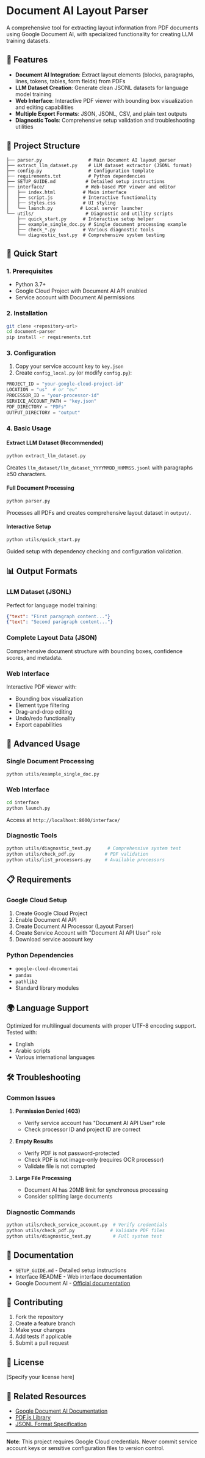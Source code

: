 # Document AI Layout Parser

A comprehensive tool for extracting layout information from PDF documents using Google Document AI, with specialized functionality for creating LLM training datasets.

## 🚀 Features

- **Document AI Integration**: Extract layout elements (blocks, paragraphs, lines, tokens, tables, form fields) from PDFs
- **LLM Dataset Creation**: Generate clean JSONL datasets for language model training
- **Web Interface**: Interactive PDF viewer with bounding box visualization and editing capabilities
- **Multiple Export Formats**: JSON, JSONL, CSV, and plain text outputs
- **Diagnostic Tools**: Comprehensive setup validation and troubleshooting utilities

## 📁 Project Structure

```
├── parser.py                 # Main Document AI layout parser
├── extract_llm_dataset.py    # LLM dataset extractor (JSONL format)
├── config.py                 # Configuration template
├── requirements.txt          # Python dependencies
├── SETUP_GUIDE.md           # Detailed setup instructions
├── interface/               # Web-based PDF viewer and editor
│   ├── index.html          # Main interface
│   ├── script.js           # Interactive functionality
│   ├── styles.css          # UI styling
│   └── launch.py          # Local server launcher
└── utils/                   # Diagnostic and utility scripts
    ├── quick_start.py      # Interactive setup helper
    ├── example_single_doc.py # Single document processing example
    ├── check_*.py          # Various diagnostic tools
    └── diagnostic_test.py  # Comprehensive system testing
```

## 🎯 Quick Start

### 1. Prerequisites

- Python 3.7+
- Google Cloud Project with Document AI API enabled
- Service account with Document AI permissions

### 2. Installation

```bash
git clone <repository-url>
cd document-parser
pip install -r requirements.txt
```

### 3. Configuration

1. Copy your service account key to `key.json`
2. Create `config_local.py` (or modify `config.py`):

```python
PROJECT_ID = "your-google-cloud-project-id"
LOCATION = "us"  # or "eu"
PROCESSOR_ID = "your-processor-id"
SERVICE_ACCOUNT_PATH = "key.json"
PDF_DIRECTORY = "PDFs"
OUTPUT_DIRECTORY = "output"
```

### 4. Basic Usage

#### Extract LLM Dataset (Recommended)
```bash
python extract_llm_dataset.py
```
Creates `llm_dataset/llm_dataset_YYYYMMDD_HHMMSS.jsonl` with paragraphs ≥50 characters.

#### Full Document Processing
```bash
python parser.py
```
Processes all PDFs and creates comprehensive layout dataset in `output/`.

#### Interactive Setup
```bash
python utils/quick_start.py
```
Guided setup with dependency checking and configuration validation.

## 📊 Output Formats

### LLM Dataset (JSONL)
Perfect for language model training:
```json
{"text": "First paragraph content..."}
{"text": "Second paragraph content..."}
```

### Complete Layout Data (JSON)
Comprehensive document structure with bounding boxes, confidence scores, and metadata.

### Web Interface
Interactive PDF viewer with:
- Bounding box visualization
- Element type filtering
- Drag-and-drop editing
- Undo/redo functionality
- Export capabilities

## 🔧 Advanced Usage

### Single Document Processing
```bash
python utils/example_single_doc.py
```

### Web Interface
```bash
cd interface
python launch.py
```
Access at `http://localhost:8000/interface/`

### Diagnostic Tools
```bash
python utils/diagnostic_test.py      # Comprehensive system test
python utils/check_pdf.py           # PDF validation
python utils/list_processors.py     # Available processors
```

## 📋 Requirements

### Google Cloud Setup
1. Create Google Cloud Project
2. Enable Document AI API
3. Create Document AI Processor (Layout Parser)
4. Create Service Account with "Document AI API User" role
5. Download service account key

### Python Dependencies
- `google-cloud-documentai`
- `pandas`
- `pathlib2`
- Standard library modules

## 🌍 Language Support

Optimized for multilingual documents with proper UTF-8 encoding support. Tested with:
- English
- Arabic scripts
- Various international languages

## 🛠️ Troubleshooting

### Common Issues

1. **Permission Denied (403)**
   - Verify service account has "Document AI API User" role
   - Check processor ID and project ID are correct

2. **Empty Results**
   - Verify PDF is not password-protected
   - Check PDF is not image-only (requires OCR processor)
   - Validate file is not corrupted

3. **Large File Processing**
   - Document AI has 20MB limit for synchronous processing
   - Consider splitting large documents

### Diagnostic Commands
```bash
python utils/check_service_account.py  # Verify credentials
python utils/check_pdf.py             # Validate PDF files
python utils/diagnostic_test.py        # Full system test
```

## 📖 Documentation

- `SETUP_GUIDE.md` - Detailed setup instructions
- Interface README - Web interface documentation
- Google Document AI - [Official documentation](https://cloud.google.com/document-ai/docs)

## 🤝 Contributing

1. Fork the repository
2. Create a feature branch
3. Make your changes
4. Add tests if applicable
5. Submit a pull request

## 📄 License

[Specify your license here]

## 🔗 Related Resources

- [Google Document AI Documentation](https://cloud.google.com/document-ai/docs)
- [PDF.js Library](https://mozilla.github.io/pdf.js/)
- [JSONL Format Specification](http://jsonlines.org/)

---

**Note**: This project requires Google Cloud credentials. Never commit service account keys or sensitive configuration files to version control. 